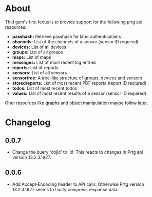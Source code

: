 About
=====

Thid gem's first focus is to provide support for the following prtg api resources:

- **passhash:**       Retrieve passhash for later authentications
- **channels:**       List of the channels of a sensor (sensor ID required)
- **devices:**        List of all devices
- **groups:**         List of all groups
- **maps:**           List of maps
- **messages:**       List of most recent log entries
- **reports:**        List of reports
- **sensors:**        List of all sensors
- **sensortree:**     A tree-like structure of groups, devices and sensors
- **storedreports:**  List of most recent PDF reports (report ID reqiured)
- **todos:**          List of most recent todos
- **values:**         List of most recent results of a sensor (sensor ID required)

Oher resources like graphs and object manipulation maybe follow later.


Changelog
=========

## 0.0.7
- Change the query 'objid' to 'id'
  This reacts to changes in Prtg api version 13.2.3.1927.

## 0.0.6
- Add Accept-Encoding header to API calls.
  Otherwise Prtg version 13.2.3.1927 seems to faulty compress response data.
